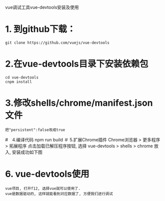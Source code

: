vue调试工具vue-devtools安装及使用
# 1. 到github下载：
	git clone https://github.com/vuejs/vue-devtools
# 2.在vue-devtools目录下安装依赖包
	cd vue-devtools
	cnpm install
# 3.修改shells/chrome/manifest.json文件
	把"persistent":false改成true
#　4.编译代码
	npm run build
＃ 5.扩展Chrome插件
	Chrome浏览器 >  更多程序 > 拓展程序 
	点击加载已解压程序按钮, 选择 vue-devtools > shells > chrome 放入, 安装成功如下图
# 6. vue-devtools使用
	vue项目, 打开f12, 选择vue就可以使用了.
	vue是数据驱动的, 这样就能看到对应数据了, 方便我们进行调试
